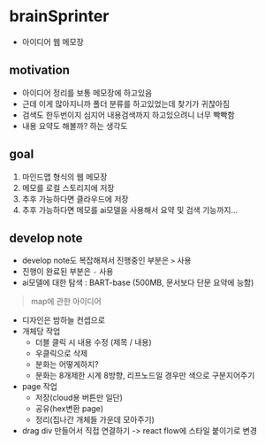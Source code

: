 # brainSprinter
 - 아이디어 웹 메모장
## motivation
 - 아이디어 정리를 보통 메모장에 하고있음
 - 근데 이게 많아지니까 폴더 분류를 하고있었는데 찾기가 귀찮아짐
 - 검색도 한두번이지 심지어 내용검색까지 하고있으려니 너무 빡빡함
 - 내용 요약도 해볼까? 하는 생각도
## goal
 1. 마인드맵 형식의 웹 메모장
 2. 메모를 로컬 스토리지에 저장
 3. 추후 가능하다면 클라우드에 저장
 4. 추후 가능하다면 메모를 ai모델을 사용해서 요약 및 검색 기능까지...
## develop note
 - develop note도 복잡해져서 진행중인 부분은 `>` 사용
 - 진행이 완료된 부분은 `-` 사용
 - ai모델에 대한 탐색 : BART-base (500MB, 문서보다 단문 요약에 능함)
 > map에 관한 아이디어
   - 디자인은 밤하늘 컨셉으로
   - 개체당 작업
     - 더블 클릭 시 내용 수정 (제목 / 내용)
     - 우클릭으로 삭제 
     - 분화는 어떻게하지?
     - 분화는 8개제한 시계 8방향, 리프노드일 경우만 색으로 구분지어주기
   - page 작업
     - 저장(cloud용 버튼만 일단)
     - 공유(hex변환 page)
     - 정리(집나간 개체들 가운데 모아주기)
   - drag div 만들어서 직접 연결하기 -> react flow에 스타일 붙이기로 변경